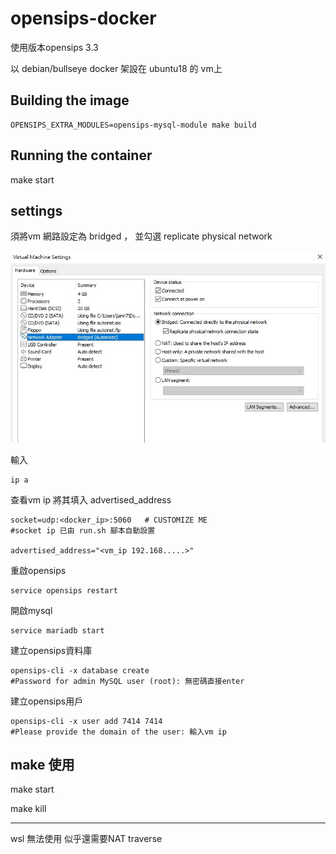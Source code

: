 # opensips-docker

使用版本opensips 3.3

以 debian/bullseye docker 架設在 ubuntu18 的 vm上

## Building the image
```
OPENSIPS_EXTRA_MODULES=opensips-mysql-module make build
```

## Running the container

make start

## settings

須將vm 網路設定為 bridged ， 並勾選 replicate physical network


![plot](./images/vm.jpg)



輸入


    ip a 

查看vm ip 將其填入 advertised_address

```
socket=udp:<docker_ip>:5060   # CUSTOMIZE ME
#socket ip 已由 run.sh 腳本自動設置

advertised_address="<vm_ip 192.168.....>"
```


重啟opensips



    service opensips restart

開啟mysql

    service mariadb start

建立opensips資料庫
    
    opensips-cli -x database create
    #Password for admin MySQL user (root): 無密碼直接enter


建立opensips用戶

    opensips-cli -x user add 7414 7414
    #Please provide the domain of the user: 輸入vm ip



## make 使用

make start

make kill


---

wsl  無法使用 似乎還需要NAT traverse


